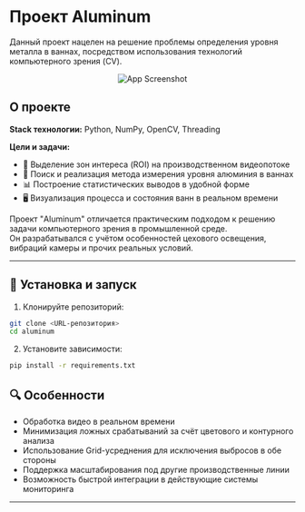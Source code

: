 # Проект Aluminum

Данный проект нацелен на решение проблемы определения уровня металла в ваннах,
посредством использования технологий компьютерного зрения (CV).

<p align="center">
  <img src="https://media2.giphy.com/media/v1.Y2lkPTc5MGI3NjExNmJpcDJwZXdiY3RmNDZiNW5heWs2ZXNxZXBoNHhiOXhlNWN0ejBpdiZlcD12MV9pbnRlcm5hbF9naWZfYnlfaWQmY3Q9Zw/Z6BKEgN4oJx7XRLInC/giphy.gif" alt="App Screenshot">
</p>

## О проекте

**Stack технологии:** Python, NumPy, OpenCV, Threading

**Цели и задачи:**  
- 📌 Выделение зон интереса (ROI) на производственном видеопотоке  
- 🧠 Поиск и реализация метода измерения уровня алюминия в ваннах  
- 📊 Построение статистических выводов в удобной форме  
- 🖥️ Визуализация процесса и состояния ванн в реальном времени  

Проект "Aluminum" отличается практическим подходом к решению задачи компьютерного зрения в промышленной среде.  
Он разрабатывался с учётом особенностей цехового освещения, вибраций камеры и прочих реальных условий.

---

## 🚀 Установка и запуск

1. Клонируйте репозиторий:

```bash
git clone <URL-репозитория>
cd aluminum
```

2. Установите зависимости:

```bash
pip install -r requirements.txt
```
## 🔍 Особенности

- Обработка видео в реальном времени  
- Минимизация ложных срабатываний за счёт цветового и контурного анализа
- Использование Grid-усреднения для исключения выбросов в обе стороны  
- Поддержка масштабирования под другие производственные линии  
- Возможность быстрой интеграции в действующие системы мониторинга  

---
